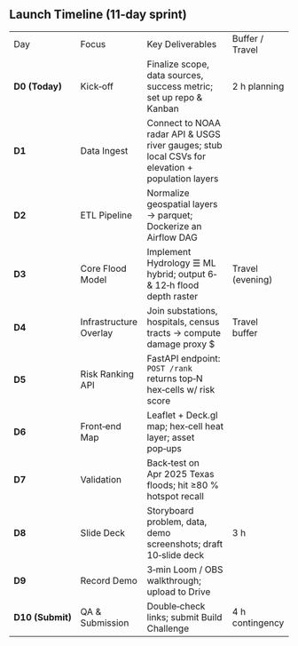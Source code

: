 ## Launch Timeline (11‑day sprint)

|                  |                        |                                                                                                  |                  |
| ---------------- | ---------------------- | ------------------------------------------------------------------------------------------------ | ---------------- |
| Day              | Focus                  | Key Deliverables                                                                                 | Buffer / Travel  |
| **D0 (Today)**   | Kick‑off               | Finalize scope, data sources, success metric; set up repo & Kanban                               | 2 h planning     |
| **D1**           | Data Ingest            | Connect to NOAA radar API & USGS river gauges; stub local CSVs for elevation + population layers |                  |
| **D2**           | ETL Pipeline           | Normalize geospatial layers → parquet; Dockerize an Airflow DAG                                  |                  |
| **D3**           | Core Flood Model       | Implement Hydrology ☰ ML hybrid; output 6‑ & 12‑h flood depth raster                             | Travel (evening) |
| **D4**           | Infrastructure Overlay | Join substations, hospitals, census tracts → compute damage proxy $                              | Travel buffer    |
| **D5**           | Risk Ranking API       | FastAPI endpoint: `POST /rank` returns top‑N hex‑cells w/ risk score                             |                  |
| **D6**           | Front‑end Map          | Leaflet + Deck.gl map; hex‑cell heat layer; asset pop‑ups                                        |                  |
| **D7**           | Validation             | Back‑test on Apr 2025 Texas floods; hit ≥80 % hotspot recall                                     |                  |
| **D8**           | Slide Deck             | Storyboard problem, data, demo screenshots; draft 10‑slide deck                                  | 3 h              |
| **D9**           | Record Demo            | 3‑min Loom / OBS walkthrough; upload to Drive                                                    |                  |
| **D10 (Submit)** | QA & Submission        | Double‑check links; submit Build Challenge                                                       | 4 h contingency  |


